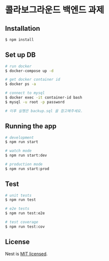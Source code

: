 # 콜라보그라운드 백엔드 과제

## Installation

```bash
$ npm install
```

## Set up DB

```bash
# run docker
$ docker-compose up -d

# get docker container id
$ docker ps -a

# connect to mysql
$ docker exec -it container-id bash
$ mysql -u root -p password

# 이후 실행은 backup.sql 을 참고해주세요.
```

## Running the app

```bash
# development
$ npm run start

# watch mode
$ npm run start:dev

# production mode
$ npm run start:prod
```

## Test

```bash
# unit tests
$ npm run test

# e2e tests
$ npm run test:e2e

# test coverage
$ npm run test:cov
```

## License

Nest is [MIT licensed](LICENSE).
